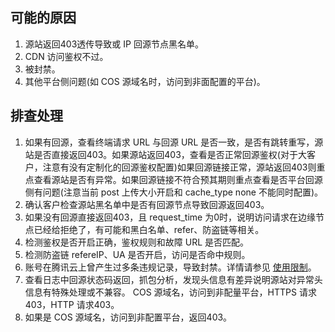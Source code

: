 
## 可能的原因
1. 源站返回403透传导致或 IP 回源节点黑名单。
2. CDN 访问鉴权不过。
3. 被封禁。
4. 其他平台侧问题(如 COS 源域名时，访问到非面配置的平台)。

## 排查处理
1. 如果有回源，查看终端请求 URL 与回源 URL 是否一致，是否有跳转重写，源站是否直接返回403。如果源站返回403，查看是否正常回源鉴权(对于大客户，注意有没有定制化的回源鉴权配置)如果回源链接正常，源站返回403则重点查看源站是否有异常。如果回源链接不符合预其期则重点查看是否平台回源侧有问题(注意当前 post 上传大小开启和 cache_type none 不能同时配置)。
2. 确认客户检查源站黑名单中是否有回源节点导致回源返回403。
3. 如果没有回源直接返回403，且 request_time 为0时，说明访问请求在边缘节点已经给拒绝了，有可能和黑白名单、refer、防盗链等相关。
4. 检测鉴权是否开启正确，鉴权规则和故障 URL 是否匹配。
5. 检测防盗链 refereIP、UA 是否开启，访问是否命中规则。
6. 账号在腾讯云上曾产生过多条违规记录，导致封禁。详情请参见 [使用限制](https://cloud.tencent.com/document/product/228/37848)。
7. 查看日志中回源状态码返回，抓包分析，发现头信息有差异说明源站对异常头信息有特殊处理或不兼容。
	COS 源域名，访问到非配量平台，HTTPS 请求403，HTTP 请求403。
8. 如果是 COS 源域名，访问到非配置平台，返回403。
